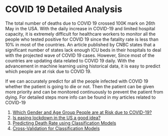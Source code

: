 # COVID 19 Detailed Analysis
The total number of deaths due to COVID 19 crossed 100K mark on 26th May in the USA. With the daily increase in COVID-19 and limited hospital capacity, it is extremely difficult for healthcare workers to monitor all the people who tested positive for COVID 19 since the fatality rate is less than 10% in most of the countries. An article published by CNBC states that a significant number of states lack enough ICU beds in their hospitals to deal with the projected wave of COVID 19 cases. However, Since most of the countries are updating data related to COVID 19 daily. With the advancement in machine learning using historical data, it is easy to predict which people are at risk due to COVID 19. 

If we can accurately predict for all the people infected with COVID 19 whether the patient is going to die or not. Then the patient can be given more priority and can be monitored continuously to prevent the patient from dying.
For detailed steps more info can be found in my articles related to COVID-19 
1) [Which Gender and Age Group People are at Risk due to COVID-19?](https://medium.com/analytics-vidhya/how-does-covid-19-affect-different-age-groups-and-genders-8347155a189)
2) [Is easing lockdown in the US a good idea?](https://medium.com/analytics-vidhya/impact-on-the-us-stock-market-with-the-increase-in-covid-19-cases-441107dc3ea2)
3) [Predicting Death Rate using Classification Models](https://medium.com/analytics-vidhya/covid-19-predicting-death-rate-using-classification-9a095eba9e57)
4) [Cross-Validation for Classification Models](https://medium.com/analytics-vidhya/cross-validation-for-classification-models-9bb6506dee00)
